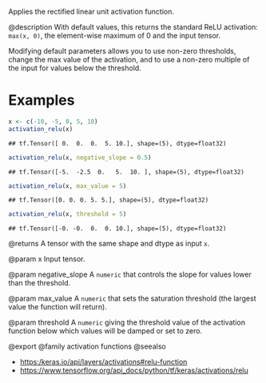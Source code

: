 Applies the rectified linear unit activation function.

@description
With default values, this returns the standard ReLU activation:
`max(x, 0)`, the element-wise maximum of 0 and the input tensor.

Modifying default parameters allows you to use non-zero thresholds,
change the max value of the activation,
and to use a non-zero multiple of the input for values below the threshold.

# Examples

```r
x <- c(-10, -5, 0, 5, 10)
activation_relu(x)
```

```
## tf.Tensor([ 0.  0.  0.  5. 10.], shape=(5), dtype=float32)
```

```r
activation_relu(x, negative_slope = 0.5)
```

```
## tf.Tensor([-5.  -2.5  0.   5.  10. ], shape=(5), dtype=float32)
```

```r
activation_relu(x, max_value = 5)
```

```
## tf.Tensor([0. 0. 0. 5. 5.], shape=(5), dtype=float32)
```

```r
activation_relu(x, threshold = 5)
```

```
## tf.Tensor([-0. -0.  0.  0. 10.], shape=(5), dtype=float32)
```

@returns
    A tensor with the same shape and dtype as input `x`.

@param x
Input tensor.

@param negative_slope
A `numeric` that controls the slope
for values lower than the threshold.

@param max_value
A `numeric` that sets the saturation threshold (the largest
value the function will return).

@param threshold
A `numeric` giving the threshold value of the activation
function below which values will be damped or set to zero.

@export
@family activation functions
@seealso
+ <https:/keras.io/api/layers/activations#relu-function>
+ <https://www.tensorflow.org/api_docs/python/tf/keras/activations/relu>
